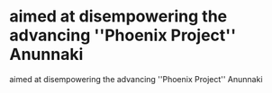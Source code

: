 # aimed at disempowering the advancing ''Phoenix Project'' Anunnaki

aimed at disempowering the advancing ''Phoenix Project'' Anunnaki